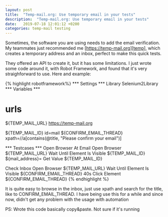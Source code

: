 ```yaml
---
layout: post
title:  "Temp-mail.org: Use temporary email in your tests"
description:  "Temp-mail.org: Use temporary email in your tests"
date:   2019-07-18 12:01:12 +0200
categories: temp-mail testing
---
```


Sometimes, the software you are using needs to add the email verification. My teammates just recommended me [https://temp-mail.org][temp], which creates a temporary address and an inbox, perfect to make this quick tests. 

They offered an API to create it, but it has some limitations. I just wrote some code around it, with Robot Framework, and found that it's very straighforward to use. Here and example:

{% highlight robotframework%}
*** Settings ***
Library    Selenium2Library
*** Variables ***

# urls
${TEMP_MAIL_URL}            https://temp-mail.org

${TEMP_MAIL_ID}             id=mail
${CONFIRM_EMAIL_THREAD}     xpath=//a[contains(@title, "Please confirm your email")]

*** Testcases ***
Open Browser At Email
    Open Browser    ${TEMP_MAIL_URL}
    Wait Until Element Is Visible    ${TEMP_MAIL_ID}
    ${mail_address}=    Get Value    ${TEMP_MAIL_ID}

Check Inbox
    Open Browser    ${TEMP_MAIL_URL}
    Wait Until Element Is Visible    ${CONFIRM_EMAIL_THREAD}    40s
    Click Element    ${CONFIRM_EMAIL_THREAD}
{% endhighlight %}

It is quite easy to browse in the inbox, just use xpath and search for the title, like to CONFIRM_EMAIL_THREAD. I have being use this for a while and since now, didn't get any problem with the usage with automation

PS: Wrote this code basically copy&paste. Not sure if it's running

[temp]: https://temp-mail.org

